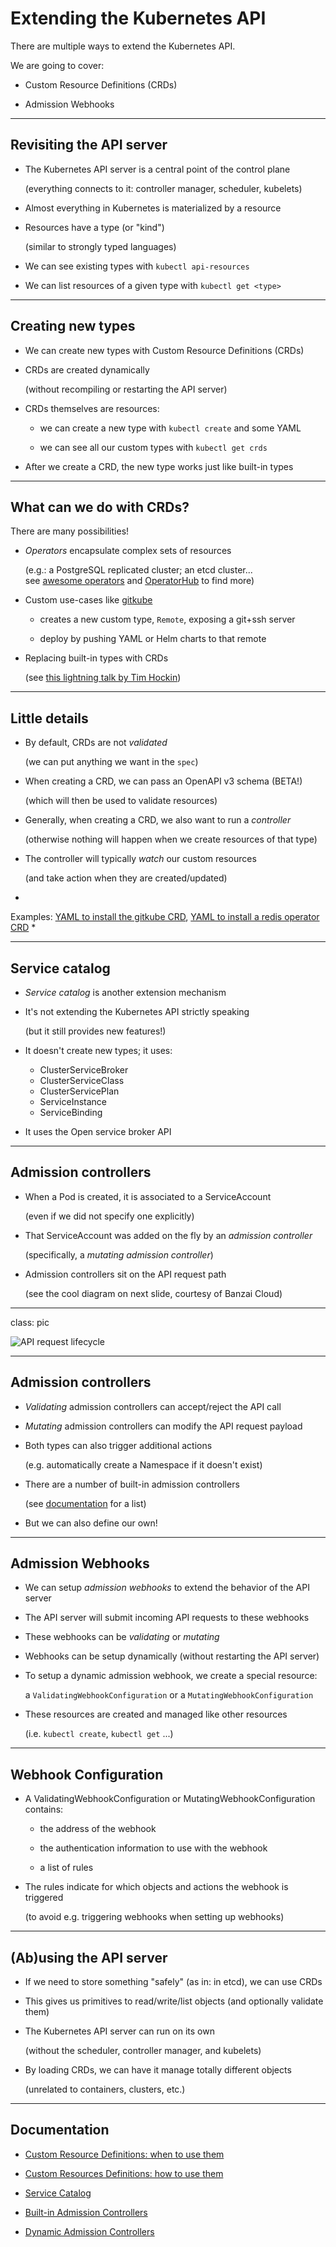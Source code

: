 # Extending the Kubernetes API

There are multiple ways to extend the Kubernetes API.

We are going to cover:

- Custom Resource Definitions (CRDs)

- Admission Webhooks

---

## Revisiting the API server

- The Kubernetes API server is a central point of the control plane

  (everything connects to it: controller manager, scheduler, kubelets)

- Almost everything in Kubernetes is materialized by a resource

- Resources have a type (or "kind")

  (similar to strongly typed languages)

- We can see existing types with `kubectl api-resources`

- We can list resources of a given type with `kubectl get <type>`

---

## Creating new types

- We can create new types with Custom Resource Definitions (CRDs)

- CRDs are created dynamically

  (without recompiling or restarting the API server)

- CRDs themselves are resources:

  - we can create a new type with `kubectl create` and some YAML

  - we can see all our custom types with `kubectl get crds`

- After we create a CRD, the new type works just like built-in types

---

## What can we do with CRDs?

There are many possibilities!

- *Operators* encapsulate complex sets of resources

  (e.g.: a PostgreSQL replicated cluster; an etcd cluster...
  <br/>
  see [awesome operators](https://github.com/operator-framework/awesome-operators) and
  [OperatorHub](https://operatorhub.io/) to find more)

- Custom use-cases like [gitkube](https://gitkube.sh/)

  - creates a new custom type, `Remote`, exposing a git+ssh server

  - deploy by pushing YAML or Helm charts to that remote

- Replacing built-in types with CRDs

  (see [this lightning talk by Tim Hockin](https://www.youtube.com/watch?v=ji0FWzFwNhA&index=2&list=PLj6h78yzYM2PZf9eA7bhWnIh_mK1vyOfU))

---

## Little details

- By default, CRDs are not *validated*

  (we can put anything we want in the `spec`)

- When creating a CRD, we can pass an OpenAPI v3 schema (BETA!)

  (which will then be used to validate resources)

- Generally, when creating a CRD, we also want to run a *controller*

  (otherwise nothing will happen when we create resources of that type) 

- The controller will typically *watch* our custom resources

  (and take action when they are created/updated)

*
Examples:
[YAML to install the gitkube CRD](https://storage.googleapis.com/gitkube/gitkube-setup-stable.yaml),
[YAML to install a redis operator CRD](https://github.com/amaizfinance/redis-operator/blob/master/deploy/crds/k8s_v1alpha1_redis_crd.yaml)
*

---

## Service catalog

- *Service catalog* is another extension mechanism

- It's not extending the Kubernetes API strictly speaking

  (but it still provides new features!)

- It doesn't create new types; it uses:

  - ClusterServiceBroker
  - ClusterServiceClass
  - ClusterServicePlan
  - ServiceInstance
  - ServiceBinding 

- It uses the Open service broker API

---

## Admission controllers

- When a Pod is created, it is associated to a ServiceAccount

  (even if we did not specify one explicitly)

- That ServiceAccount was added on the fly by an *admission controller*

  (specifically, a *mutating admission controller*)

- Admission controllers sit on the API request path

  (see the cool diagram on next slide, courtesy of Banzai Cloud)

---

class: pic

![API request lifecycle](images/api-request-lifecycle.png)

---

## Admission controllers

- *Validating* admission controllers can accept/reject the API call

- *Mutating* admission controllers can modify the API request payload

- Both types can also trigger additional actions

  (e.g. automatically create a Namespace if it doesn't exist)

- There are a number of built-in admission controllers

  (see [documentation](https://kubernetes.io/docs/reference/access-authn-authz/admission-controllers/#what-does-each-admission-controller-do) for a list)

- But we can also define our own!

---

## Admission Webhooks

- We can setup *admission webhooks* to extend the behavior of the API server

- The API server will submit incoming API requests to these webhooks

- These webhooks can be *validating* or *mutating*

- Webhooks can be setup dynamically (without restarting the API server)

- To setup a dynamic admission webhook, we create a special resource:

  a `ValidatingWebhookConfiguration` or a `MutatingWebhookConfiguration`

- These resources are created and managed like other resources

  (i.e. `kubectl create`, `kubectl get` ...)

---

## Webhook Configuration

- A ValidatingWebhookConfiguration or MutatingWebhookConfiguration contains:

  - the address of the webhook

  - the authentication information to use with the webhook

  - a list of rules

- The rules indicate for which objects and actions the webhook is triggered

  (to avoid e.g. triggering webhooks when setting up webhooks)

---

## (Ab)using the API server

- If we need to store something "safely" (as in: in etcd), we can use CRDs

- This gives us primitives to read/write/list objects (and optionally validate them)

- The Kubernetes API server can run on its own

  (without the scheduler, controller manager, and kubelets)

- By loading CRDs, we can have it manage totally different objects

  (unrelated to containers, clusters, etc.)

---

## Documentation

- [Custom Resource Definitions: when to use them](https://kubernetes.io/docs/concepts/extend-kubernetes/api-extension/custom-resources/)

- [Custom Resources Definitions: how to use them](https://kubernetes.io/docs/tasks/access-kubernetes-api/custom-resources/custom-resource-definitions/)

- [Service Catalog](https://kubernetes.io/docs/concepts/extend-kubernetes/service-catalog/)

- [Built-in Admission Controllers](https://kubernetes.io/docs/reference/access-authn-authz/admission-controllers/)

- [Dynamic Admission Controllers](https://kubernetes.io/docs/reference/access-authn-authz/extensible-admission-controllers/)
